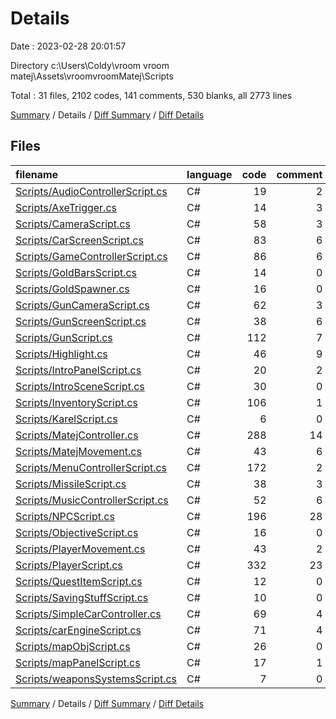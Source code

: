 # Details

Date : 2023-02-28 20:01:57

Directory c:\\Users\\Coldy\\vroom vroom matej\\Assets\\vroomvroomMatej\\Scripts

Total : 31 files,  2102 codes, 141 comments, 530 blanks, all 2773 lines

[Summary](results.md) / Details / [Diff Summary](diff.md) / [Diff Details](diff-details.md)

## Files
| filename | language | code | comment | blank | total |
| :--- | :--- | ---: | ---: | ---: | ---: |
| [Scripts/AudioControllerScript.cs](/Scripts/AudioControllerScript.cs) | C# | 19 | 2 | 7 | 28 |
| [Scripts/AxeTrigger.cs](/Scripts/AxeTrigger.cs) | C# | 14 | 3 | 4 | 21 |
| [Scripts/CameraScript.cs](/Scripts/CameraScript.cs) | C# | 58 | 3 | 20 | 81 |
| [Scripts/CarScreenScript.cs](/Scripts/CarScreenScript.cs) | C# | 83 | 6 | 17 | 106 |
| [Scripts/GameControllerScript.cs](/Scripts/GameControllerScript.cs) | C# | 86 | 6 | 17 | 109 |
| [Scripts/GoldBarsScript.cs](/Scripts/GoldBarsScript.cs) | C# | 14 | 0 | 3 | 17 |
| [Scripts/GoldSpawner.cs](/Scripts/GoldSpawner.cs) | C# | 16 | 0 | 5 | 21 |
| [Scripts/GunCameraScript.cs](/Scripts/GunCameraScript.cs) | C# | 62 | 3 | 21 | 86 |
| [Scripts/GunScreenScript.cs](/Scripts/GunScreenScript.cs) | C# | 38 | 6 | 10 | 54 |
| [Scripts/GunScript.cs](/Scripts/GunScript.cs) | C# | 112 | 7 | 12 | 131 |
| [Scripts/Highlight.cs](/Scripts/Highlight.cs) | C# | 46 | 9 | 13 | 68 |
| [Scripts/IntroPanelScript.cs](/Scripts/IntroPanelScript.cs) | C# | 20 | 2 | 2 | 24 |
| [Scripts/IntroSceneScript.cs](/Scripts/IntroSceneScript.cs) | C# | 30 | 0 | 7 | 37 |
| [Scripts/InventoryScript.cs](/Scripts/InventoryScript.cs) | C# | 106 | 1 | 19 | 126 |
| [Scripts/KarelScript.cs](/Scripts/KarelScript.cs) | C# | 6 | 0 | 3 | 9 |
| [Scripts/MatejController.cs](/Scripts/MatejController.cs) | C# | 288 | 14 | 75 | 377 |
| [Scripts/MatejMovement.cs](/Scripts/MatejMovement.cs) | C# | 43 | 6 | 18 | 67 |
| [Scripts/MenuControllerScript.cs](/Scripts/MenuControllerScript.cs) | C# | 172 | 2 | 35 | 209 |
| [Scripts/MissileScript.cs](/Scripts/MissileScript.cs) | C# | 38 | 3 | 8 | 49 |
| [Scripts/MusicControllerScript.cs](/Scripts/MusicControllerScript.cs) | C# | 52 | 6 | 15 | 73 |
| [Scripts/NPCScript.cs](/Scripts/NPCScript.cs) | C# | 196 | 28 | 59 | 283 |
| [Scripts/ObjectiveScript.cs](/Scripts/ObjectiveScript.cs) | C# | 16 | 0 | 5 | 21 |
| [Scripts/PlayerMovement.cs](/Scripts/PlayerMovement.cs) | C# | 43 | 2 | 19 | 64 |
| [Scripts/PlayerScript.cs](/Scripts/PlayerScript.cs) | C# | 332 | 23 | 81 | 436 |
| [Scripts/QuestItemScript.cs](/Scripts/QuestItemScript.cs) | C# | 12 | 0 | 2 | 14 |
| [Scripts/SavingStuffScript.cs](/Scripts/SavingStuffScript.cs) | C# | 10 | 0 | 2 | 12 |
| [Scripts/SimpleCarController.cs](/Scripts/SimpleCarController.cs) | C# | 69 | 4 | 14 | 87 |
| [Scripts/carEngineScript.cs](/Scripts/carEngineScript.cs) | C# | 71 | 4 | 25 | 100 |
| [Scripts/mapObjScript.cs](/Scripts/mapObjScript.cs) | C# | 26 | 0 | 7 | 33 |
| [Scripts/mapPanelScript.cs](/Scripts/mapPanelScript.cs) | C# | 17 | 1 | 3 | 21 |
| [Scripts/weaponsSystemsScript.cs](/Scripts/weaponsSystemsScript.cs) | C# | 7 | 0 | 2 | 9 |

[Summary](results.md) / Details / [Diff Summary](diff.md) / [Diff Details](diff-details.md)